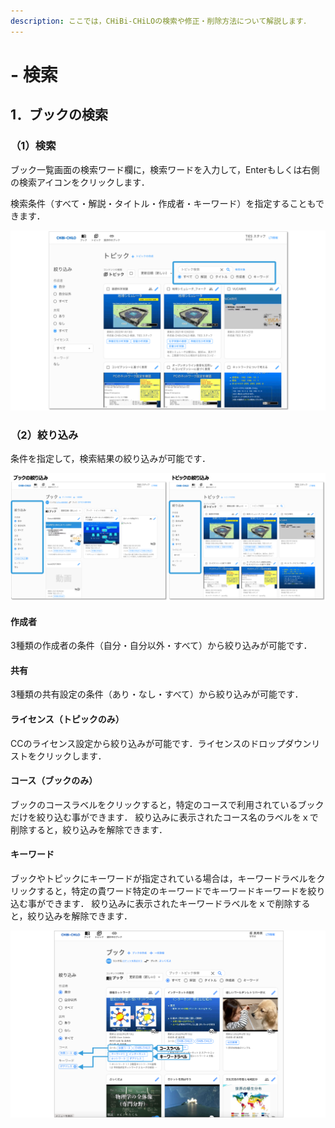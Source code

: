 ```yaml
---
description: ここでは，CHiBi-CHiLOの検索や修正・削除方法について解説します．
---
```


# - 検索

## 1．ブックの検索

### （1）検索

ブック一覧画面の検索ワード欄に，検索ワードを入力して，Enterもしくは右側の検索アイコンをクリックします．

検索条件（すべて・解説・タイトル・作成者・キーワード）を指定することもできます．

![](<../.gitbook/assets/image (66).png>)

### （2）絞り込み

条件を指定して，検索結果の絞り込みが可能です．

![](<../.gitbook/assets/image (70).png>)

#### 作成者

3種類の作成者の条件（自分・自分以外・すべて）から絞り込みが可能です．

#### 共有

3種類の共有設定の条件（あり・なし・すべて）から絞り込みが可能です．

#### ライセンス（トピックのみ）

CCのライセンス設定から絞り込みが可能です．ライセンスのドロップダウンリストをクリックします．

#### コース（ブックのみ）

ブックのコースラベルをクリックすると，特定のコースで利用されているブックだけを絞り込む事ができます． 絞り込みに表示されたコース名のラベルをｘで削除すると，絞り込みを解除できます．

#### キーワード

ブックやトピックにキーワードが指定されている場合は，キーワードラベルをクリックすると，特定の貴ワード特定のキーワードでキーワードキーワードを絞り込む事ができます． 絞り込みに表示されたキーワードラベルをｘで削除すると，絞り込みを解除できます．

![](<../.gitbook/assets/image (150).png>)
